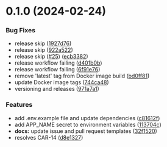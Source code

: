 # 0.1.0 (2024-02-24)


### Bug Fixes

* release skip ([1927d76](https://github.com/xosnrdev/cexa/commit/1927d766cceae5adb4bc345b676cbc05cd3f1571))
* release skip ([922a522](https://github.com/xosnrdev/cexa/commit/922a5228cc2fb02c123a0a6cd898e5cf761cb14a))
* release skip ([#25](https://github.com/xosnrdev/cexa/issues/25)) ([ecb3382](https://github.com/xosnrdev/cexa/commit/ecb3382185cff9be1d46bd320a06f739d4c10946))
* release workflow failing ([d401b0b](https://github.com/xosnrdev/cexa/commit/d401b0ba6707318466fd5022565a7f8c5a8a0269))
* release workflow failing ([6f91e76](https://github.com/xosnrdev/cexa/commit/6f91e7654449cc3ce892b294acd8effa9ae3bdf6))
* remove 'latest' tag from Docker image build ([bd0ff81](https://github.com/xosnrdev/cexa/commit/bd0ff812ffe433128d8193f34eed3b9a1c26c5a2))
* update Docker image tags ([744ca48](https://github.com/xosnrdev/cexa/commit/744ca483699093baa6c57bd3f0ae1d9f9c5015ce))
* versioning and releases ([971a7a1](https://github.com/xosnrdev/cexa/commit/971a7a15a0e36ee2f0421cf400e0771e6b841607))


### Features

* add .env.example file and update dependencies ([c81612f](https://github.com/xosnrdev/cexa/commit/c81612fa9b3d163d815fe35f5c9429cea943826e))
* add APP_NAME secret to environment variables ([113704c](https://github.com/xosnrdev/cexa/commit/113704cb95626a17df01c7fe86bb6090ef08b44f))
* **docs:** update issue and pull request templates ([32f1520](https://github.com/xosnrdev/cexa/commit/32f15203c7da9b66304c94f64aa3fc5ed36d572c))
* resolves CAR-14 ([d8e1327](https://github.com/xosnrdev/cexa/commit/d8e13272bfbd234d0b9244b3cc7c6f53a6729af8))



